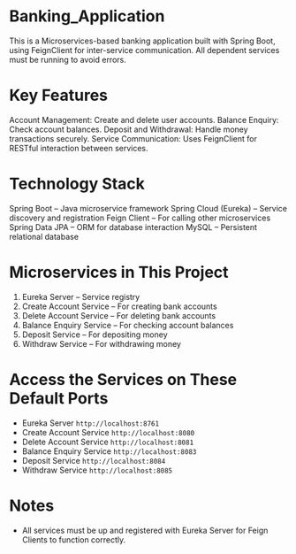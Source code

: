 
# Banking_Application

This is a Microservices-based banking application built with Spring Boot, using FeignClient for inter-service communication. All dependent services must be running to avoid errors.

# Key Features

Account Management: Create and delete user accounts.
Balance Enquiry: Check account balances.
Deposit and Withdrawal: Handle money transactions securely.
Service Communication: Uses FeignClient for RESTful interaction between services.

# Technology Stack

  Spring Boot – Java microservice framework
  Spring Cloud (Eureka) – Service discovery and registration
  Feign Client – For calling other microservices
  Spring Data JPA – ORM for database interaction
  MySQL – Persistent relational database
  
# Microservices in This Project

1. Eureka Server – Service registry
2. Create Account Service – For creating bank accounts
3. Delete Account Service – For deleting bank accounts
4. Balance Enquiry Service – For checking account balances
5. Deposit Service – For depositing money
6. Withdraw Service – For withdrawing money

# Access the Services on These Default Ports

- Eureka Server `http://localhost:8761`
- Create Account Service `http://localhost:8080`
- Delete Account Service `http://localhost:8081`
- Balance Enquiry Service `http://localhost:8083`
- Deposit Service `http://localhost:8084`
- Withdraw Service `http://localhost:8085`

# Notes

- All services must be up and registered with Eureka Server for Feign Clients to function correctly.
